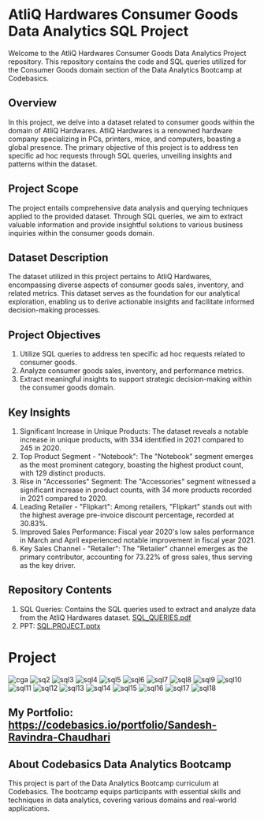# AtliQ Hardwares Consumer Goods Data Analytics SQL Project
Welcome to the AtliQ Hardwares Consumer Goods Data Analytics Project repository. This repository contains the code and SQL queries utilized for the Consumer Goods domain section of the Data Analytics Bootcamp at Codebasics.

## Overview
In this project, we delve into a dataset related to consumer goods within the domain of AtliQ Hardwares. AtliQ Hardwares is a renowned hardware company specializing in PCs, printers, mice, and computers, boasting a global presence. The primary objective of this project is to address ten specific ad hoc requests through SQL queries, unveiling insights and patterns within the dataset.

## Project Scope
The project entails comprehensive data analysis and querying techniques applied to the provided dataset. Through SQL queries, we aim to extract valuable information and provide insightful solutions to various business inquiries within the consumer goods domain.

## Dataset Description
The dataset utilized in this project pertains to AtliQ Hardwares, encompassing diverse aspects of consumer goods sales, inventory, and related metrics. This dataset serves as the foundation for our analytical exploration, enabling us to derive actionable insights and facilitate informed decision-making processes.

## Project Objectives
1. Utilize SQL queries to address ten specific ad hoc requests related to consumer goods.
2. Analyze consumer goods sales, inventory, and performance metrics.
3. Extract meaningful insights to support strategic decision-making within the consumer goods domain.

## Key Insights
1. Significant Increase in Unique Products: The dataset reveals a notable increase in unique products, with 334 identified in 2021 compared to 245 in 2020.
2. Top Product Segment - "Notebook": The "Notebook" segment emerges as the most prominent category, boasting the highest product count, with 129 distinct products.
3. Rise in "Accessories" Segment: The "Accessories" segment witnessed a significant increase in product counts, with 34 more products recorded in 2021 compared to 2020.
4. Leading Retailer - "Flipkart": Among retailers, "Flipkart" stands out with the highest average pre-invoice discount percentage, recorded at 30.83%.
5. Improved Sales Performance: Fiscal year 2020's low sales performance in March and April experienced notable improvement in fiscal year 2021.
6. Key Sales Channel - "Retailer": The "Retailer" channel emerges as the primary contributor, accounting for 73.22% of gross sales, thus serving as the key driver.

## Repository Contents
1. SQL Queries: Contains the SQL queries used to extract and analyze data from the AtliQ Hardwares dataset. [SQL_QUERIES.pdf](https://github.com/user-attachments/files/17690618/SQL_QUERIES.pdf)
2. PPT: [SQL.PROJECT.pptx](https://github.com/user-attachments/files/17690625/SQL.PROJECT.pptx)

# Project
![cga](https://github.com/user-attachments/assets/bcafbd6b-575d-40e7-94e3-5e0bc55a8703)
![sq2](https://github.com/user-attachments/assets/354fdc0e-6920-4d0b-b18e-b9e586af6734)
![sql3](https://github.com/user-attachments/assets/e8d18ea9-a753-4e19-9433-7e5884266cf2)
![sql4](https://github.com/user-attachments/assets/9aaaa5e6-4933-45dd-9266-ca151af689a7)
![sql5](https://github.com/user-attachments/assets/adb20235-bd2a-4eda-8fff-dd916790b239)
![sql6](https://github.com/user-attachments/assets/61ff179b-8a1a-4cc2-ab16-9806c90077ed)
![sql7](https://github.com/user-attachments/assets/29664230-fbcf-4ed7-a1cb-68085aa3c2c7)
![sql8](https://github.com/user-attachments/assets/40538697-9af3-4332-af23-03b8b95bd354)
![sql9](https://github.com/user-attachments/assets/4426a305-5b4b-41af-ba55-5a4d9c153df0)
![sql10](https://github.com/user-attachments/assets/c2259fe0-11bf-4c31-849a-b98eb8533837)
![sql11](https://github.com/user-attachments/assets/e2048d16-818c-4fc9-a2ac-d8bc9ee3360e)
![sql12](https://github.com/user-attachments/assets/3d183505-477c-42f1-98af-69630a2da118)
![sql13](https://github.com/user-attachments/assets/66d4bd67-5f07-4d81-8ae6-1f8dfbdfb015)
![sql14](https://github.com/user-attachments/assets/5a135116-5c2b-4b91-beca-0e9bb5dd173f)
![sql15](https://github.com/user-attachments/assets/4c30bbd3-5366-41db-ae52-77cb0b58b7d0)
![sql16](https://github.com/user-attachments/assets/35df7c3d-a715-490d-87ac-adee9b45e7b0)
![sql17](https://github.com/user-attachments/assets/1dcb8076-3ca4-49b7-bfca-c7b3bdf59b11)
![sql18](https://github.com/user-attachments/assets/4168a55b-1ab9-4643-8375-ad4a85cb4fd6)

## My Portfolio: https://codebasics.io/portfolio/Sandesh-Ravindra-Chaudhari

## About Codebasics Data Analytics Bootcamp
This project is part of the Data Analytics Bootcamp curriculum at Codebasics. The bootcamp equips participants with essential skills and techniques in data analytics, covering various domains and real-world applications.
